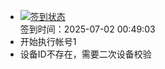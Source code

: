 - [![签到状态](https://github.com/li5bo5/Cloud189-Actions/actions/workflows/main.yml/badge.svg?branch=main)](https://github.com/li5bo5/Cloud189-Actions/actions/workflows/main.yml) <br> 签到时间：2025-07-02 00:49:03
- 开始执行帐号1
- 设备ID不存在，需要二次设备校验
